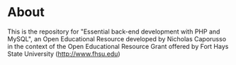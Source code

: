# About
This is the repository for "Essential back-end development with PHP and MySQL", an Open Educational Resource developed by Nicholas Caporusso in the context of the Open Educational Resource Grant offered by Fort Hays State University (http://www.fhsu.edu)